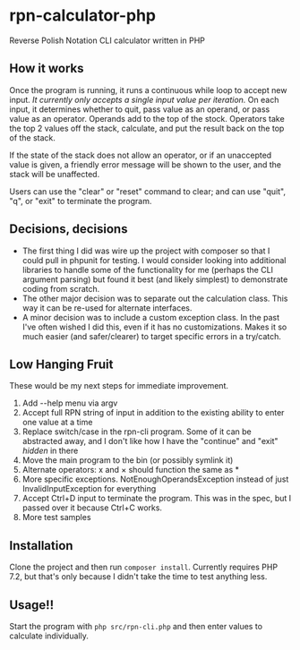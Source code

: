 # rpn-calculator-php
Reverse Polish Notation CLI calculator written in PHP

## How it works
Once the program is running, it runs a continuous while loop to accept new input. *It currently only accepts a single input value per iteration.* On each input, it determines whether to quit, pass value as an operand, or pass value as an operator. Operands add to the top of the stock. Operators take the top 2 values off the stack, calculate, and put the result back on the top of the stack.

If the state of the stack does not allow an operator, or if an unaccepted value is given, a friendly error message will be shown to the user, and the stack will be unaffected.

Users can use the "clear" or "reset" command to clear; and can use "quit", "q", or "exit" to terminate the program.

## Decisions, decisions
- The first thing I did was wire up the project with composer so that I could pull in phpunit for testing. I would consider looking into additional libraries to handle some of the functionality for me (perhaps the CLI argument parsing) but found it best (and likely simplest) to demonstrate coding from scratch.
- The other major decision was to separate out the calculation class. This way it can be re-used for alternate interfaces.
- A minor decision was to include a custom exception class. In the past I've often wished I did this, even if it has no customizations. Makes it so much easier (and safer/clearer) to target specific errors in a try/catch.

## Low Hanging Fruit
These would be my next steps for immediate improvement.

1. Add --help menu via argv
1. Accept full RPN string of input in addition to the existing ability to enter one value at a time
1. Replace switch/case in the rpn-cli program. Some of it can be abstracted away, and I don't like how I have the "continue" and "exit" *hidden* in there
1. Move the main program to the bin (or possibly symlink it)
1. Alternate operators: x and × should function the same as *
1. More specific exceptions. NotEnoughOperandsException instead of just InvalidInputException for everything
1. Accept Ctrl+D input to terminate the program. This was in the spec, but I passed over it because Ctrl+C works.
1. More test samples

## Installation
Clone the project and then run `composer install`. Currently requires PHP 7.2, but that's only because I didn't take the time to test anything less.

## Usage!!
Start the program with `php src/rpn-cli.php` and then enter values to calculate individually.
